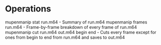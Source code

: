 # Operations

mupenmanip stat run.m64 - Summary of run.m64
mupenmanip frames run.m64 - Frame-by-frame breakdown of every frame of run.m64
mupenmanip cut run.m64 out.m64 begin end - Cuts every frame except for ones from begin to end from run.m64 and saves to out.m64
